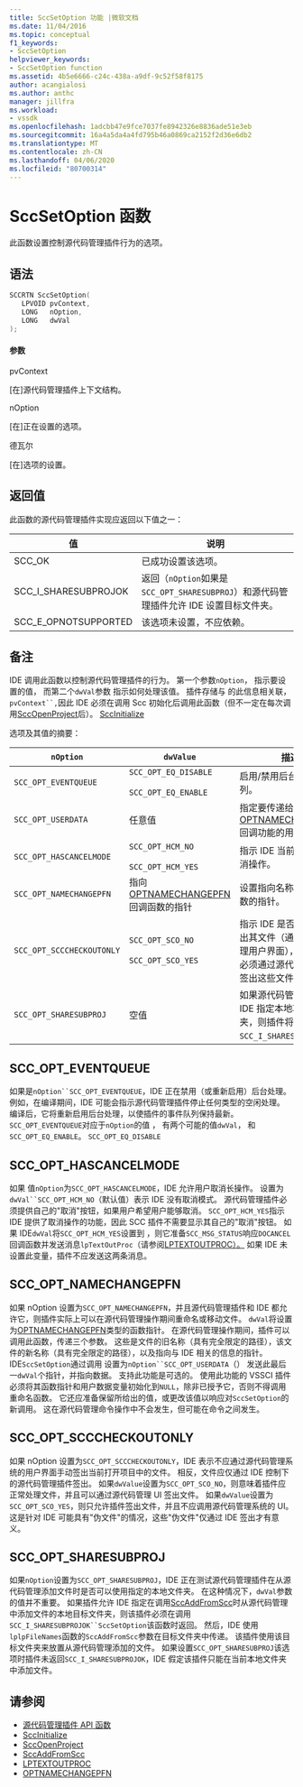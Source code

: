 ```yaml
---
title: SccSetOption 功能 |微软文档
ms.date: 11/04/2016
ms.topic: conceptual
f1_keywords:
- SccSetOption
helpviewer_keywords:
- SccSetOption function
ms.assetid: 4b5e6666-c24c-438a-a9df-9c52f58f8175
author: acangialosi
ms.author: anthc
manager: jillfra
ms.workload:
- vssdk
ms.openlocfilehash: 1adcbb47e9fce7037fe8942326e8836ade51e3eb
ms.sourcegitcommit: 16a4a5da4a4fd795b46a0869ca2152f2d36e6db2
ms.translationtype: MT
ms.contentlocale: zh-CN
ms.lasthandoff: 04/06/2020
ms.locfileid: "80700314"
---
```

# <a name="sccsetoption-function"></a>SccSetOption 函数
此函数设置控制源代码管理插件行为的选项。

## <a name="syntax"></a>语法

```cpp
SCCRTN SccSetOption(
   LPVOID pvContext,
   LONG   nOption,
   LONG   dwVal
);
```

#### <a name="parameters"></a>参数
 pvContext

[在]源代码管理插件上下文结构。

 nOption

[在]正在设置的选项。

 德瓦尔

[在]选项的设置。

## <a name="return-value"></a>返回值
 此函数的源代码管理插件实现应返回以下值之一：

|值|说明|
|-----------|-----------------|
|SCC_OK|已成功设置该选项。|
|SCC_I_SHARESUBPROJOK|返回（`nOption`如果是`SCC_OPT_SHARESUBPROJ`）和源代码管理插件允许 IDE 设置目标文件夹。|
|SCC_E_OPNOTSUPPORTED|该选项未设置，不应依赖。|

## <a name="remarks"></a>备注
 IDE 调用此函数以控制源代码管理插件的行为。 第一个参数`nOption`， 指示要设置的值， 而第二个`dwVal`参数 指示如何处理该值。 插件存储与 的此信息相关联，`pvContext``,`因此 IDE 必须在调用 Scc 初始化后调用此函数（但不一定在每次调用[SccOpenProject](../extensibility/sccopenproject-function.md)后）。 [SccInitialize](../extensibility/sccinitialize-function.md)

 选项及其值的摘要：

|`nOption`|`dwValue`|描述|
|---------------|---------------|-----------------|
|`SCC_OPT_EVENTQUEUE`|`SCC_OPT_EQ_DISABLE`<br /><br /> `SCC_OPT_EQ_ENABLE`|启用/禁用后台事件队列。|
|`SCC_OPT_USERDATA`|任意值|指定要传递给[OPTNAMECHANGEPFN](../extensibility/optnamechangepfn.md)回调功能的用户值。|
|`SCC_OPT_HASCANCELMODE`|`SCC_OPT_HCM_NO`<br /><br /> `SCC_OPT_HCM_YES`|指示 IDE 当前是否支持取消操作。|
|`SCC_OPT_NAMECHANGEPFN`|指向[OPTNAMECHANGEPFN](../extensibility/optnamechangepfn.md)回调函数的指针|设置指向名称更改回调函数的指针。|
|`SCC_OPT_SCCCHECKOUTONLY`|`SCC_OPT_SCO_NO`<br /><br /> `SCC_OPT_SCO_YES`|指示 IDE 是否允许手动签出其文件（通过源代码管理用户界面），或者是否必须通过源代码管理插件签出这些文件。|
|`SCC_OPT_SHARESUBPROJ`|空值|如果源代码管理插件允许 IDE 指定本地项目文件夹，则插件将返回`SCC_I_SHARESUBPROJOK`。|

## <a name="scc_opt_eventqueue"></a>SCC_OPT_EVENTQUEUE
 如果是`nOption``SCC_OPT_EVENTQUEUE`，IDE 正在禁用（或重新启用）后台处理。 例如，在编译期间，IDE 可能会指示源代码管理插件停止任何类型的空闲处理。 编译后，它将重新启用后台处理，以使插件的事件队列保持最新。 `SCC_OPT_EVENTQUEUE`对应于`nOption`的值 ， 有两个可能的值`dwVal`， 和`SCC_OPT_EQ_ENABLE`。 `SCC_OPT_EQ_DISABLE`

## <a name="scc_opt_hascancelmode"></a>SCC_OPT_HASCANCELMODE
 如果 值`nOption`为`SCC_OPT_HASCANCELMODE`，IDE 允许用户取消长操作。 设置为`dwVal``SCC_OPT_HCM_NO`（默认值）表示 IDE 没有取消模式。 源代码管理插件必须提供自己的"取消"按钮，如果用户希望用户能够取消。 `SCC_OPT_HCM_YES`指示 IDE 提供了取消操作的功能，因此 SCC 插件不需要显示其自己的"取消"按钮。 如果 IDE`dwVal`将`SCC_OPT_HCM_YES`设置到 ，则它准备`SCC_MSG_STATUS`响应`DOCANCEL`回调函数并发送消息`lpTextOutProc`（请参阅[LPTEXTOUTPROC）。](../extensibility/lptextoutproc.md) 如果 IDE 未设置此变量，插件不应发送这两条消息。

## <a name="scc_opt_namechangepfn"></a>SCC_OPT_NAMECHANGEPFN
 如果 nOption 设置为`SCC_OPT_NAMECHANGEPFN`，并且源代码管理插件和 IDE 都允许它，则插件实际上可以在源代码管理操作期间重命名或移动文件。 `dwVal`将设置为[OPTNAMECHANGEPFN](../extensibility/optnamechangepfn.md)类型的函数指针。 在源代码管理操作期间，插件可以调用此函数，传递三个参数。 这些是文件的旧名称（具有完全限定的路径），该文件的新名称（具有完全限定的路径），以及指向与 IDE 相关的信息的指针。 IDE`SccSetOption`通过调用 设置为`nOption``SCC_OPT_USERDATA`（） 发送此最后一`dwVal`个指针，并指向数据。 支持此功能是可选的。 使用此功能的 VSSCI 插件必须将其函数指针和用户数据变量初始化到`NULL`，除非已授予它，否则不得调用重命名函数。 它还应准备保留所给出的值，或更改该值以响应对`SccSetOption`的新调用。 这在源代码管理命令操作中不会发生，但可能在命令之间发生。

## <a name="scc_opt_scccheckoutonly"></a>SCC_OPT_SCCCHECKOUTONLY
 如果 nOption 设置为`SCC_OPT_SCCCHECKOUTONLY`，IDE 表示不应通过源代码管理系统的用户界面手动签出当前打开项目中的文件。 相反，文件应仅通过 IDE 控制下的源代码管理插件签出。 如果`dwValue`设置为`SCC_OPT_SCO_NO`，则意味着插件应正常处理文件，并且可以通过源代码管理 UI 签出文件。 如果`dwValue`设置为`SCC_OPT_SCO_YES`，则只允许插件签出文件，并且不应调用源代码管理系统的 UI。 这是针对 IDE 可能具有"伪文件"的情况，这些"伪文件"仅通过 IDE 签出才有意义。

## <a name="scc_opt_sharesubproj"></a>SCC_OPT_SHARESUBPROJ
 如果`nOption`设置为`SCC_OPT_SHARESUBPROJ`，IDE 正在测试源代码管理插件在从源代码管理添加文件时是否可以使用指定的本地文件夹。 在这种情况下，`dwVal`参数的值并不重要。 如果插件允许 IDE 指定在调用[SccAddFromScc](../extensibility/sccaddfromscc-function.md)时从源代码管理中添加文件的本地目标文件夹，则该插件必须在调用`SCC_I_SHARESUBPROJOK``SccSetOption`该函数时返回。 然后，IDE 使用`lplpFileNames`函数的`SccAddFromScc`参数在目标文件夹中传递。 该插件使用该目标文件夹来放置从源代码管理添加的文件。 如果设置`SCC_OPT_SHARESUBPROJ`该选项时插件未返回`SCC_I_SHARESUBPROJOK`，IDE 假定该插件只能在当前本地文件夹中添加文件。

## <a name="see-also"></a>请参阅
- [源代码管理插件 API 函数](../extensibility/source-control-plug-in-api-functions.md)
- [SccInitialize](../extensibility/sccinitialize-function.md)
- [SccOpenProject](../extensibility/sccopenproject-function.md)
- [SccAddFromScc](../extensibility/sccaddfromscc-function.md)
- [LPTEXTOUTPROC](../extensibility/lptextoutproc.md)
- [OPTNAMECHANGEPFN](../extensibility/optnamechangepfn.md)
